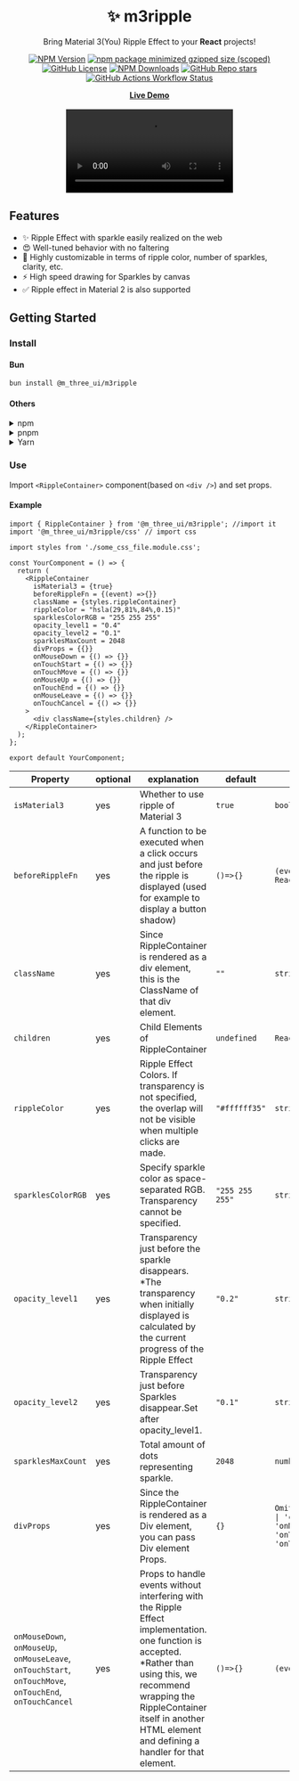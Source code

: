 <h1 align="center">✨ m3ripple</h1>
<p align="center">Bring Material 3(You) Ripple Effect to your <b>React</b> projects!</p>
<div align="center">

[![NPM Version](https://img.shields.io/npm/v/%40m_three_ui%2Fm3ripple?style=for-the-badge&logo=npm&logoColor=white&labelColor=%235c4b39&color=%23363024)](https://www.npmjs.com/package/@m_three_ui/m3ripple)
[![npm package minimized gzipped size (scoped)](https://img.shields.io/bundlejs/size/%40m_three_ui/m3ripple?style=for-the-badge&labelColor=%235c4b39&color=%23363024)](#)
[![GitHub License](https://img.shields.io/github/license/yuyake-litrain/m3ripple?style=for-the-badge&labelColor=%235c4b39&color=%23363024)](https://github.com/yuyake-litrain/m3ripple/blob/main/LICENSE)
[![NPM Downloads](https://img.shields.io/npm/dy/%40m_three_ui%2Fm3ripple?style=for-the-badge&logo=npm&logoColor=white&labelColor=%235c4b39&color=%23363024)](https://npmtrends.com/@m_three_ui/m3ripple)
[![GitHub Repo stars](https://img.shields.io/github/stars/yuyake-litrain/m3ripple?style=for-the-badge&labelColor=%235c4b39&color=%23363024)](#)
[![GitHub Actions Workflow Status](https://img.shields.io/github/actions/workflow/status/yuyake-litrain/m3ripple/main.yml?style=for-the-badge&labelColor=%235c4b39&color=%23363024)](https://github.com/yuyake-litrain/m3ripple/actions/workflows/main.yml)
</div>
<div align="center"><a href="https://m3ripple.js.org/"><b>Live Demo</b></a></div><br />

<div align="center">
  <video src="https://github.com/user-attachments/assets/5b8cd5e6-5c91-4ca1-bc4d-50d5781a8be9" />
</div>
  
## Features
- ✨ Ripple Effect with sparkle easily realized on the web
- 😍 Well-tuned behavior with no faltering
- 🎨 Highly customizable in terms of ripple color, number of sparkles, clarity, etc.
- ⚡ High speed drawing for Sparkles by canvas
- ✅ Ripple effect in Material 2 is also supported

## Getting Started
### Install
#### Bun
```bash
bun install @m_three_ui/m3ripple
```
#### Others
<details>
  <summary>npm</summary>
  <pre>npm i @m_three_ui/m3ripple</pre>
</details>
<details>
  <summary>pnpm</summary>
  <pre>pnpm add @m_three_ui/m3ripple</pre>
</details>
<details>
  <summary>Yarn</summary>
  <pre>yarn add @m_three_ui/m3ripple</pre>
</details>

### Use
Import `<RippleContainer>` component(based on `<div />`) and set props.

#### Example
```tsx
import { RippleContainer } from '@m_three_ui/m3ripple'; //import it
import '@m_three_ui/m3ripple/css' // import css

import styles from './some_css_file.module.css';

const YourComponent = () => {
  return (
    <RippleContainer
      isMaterial3 = {true}
      beforeRippleFn = {(event) =>{}}
      className = {styles.rippleContainer}
      rippleColor = "hsla(29,81%,84%,0.15)"
      sparklesColorRGB = "255 255 255"
      opacity_level1 = "0.4"
      opacity_level2 = "0.1"
      sparklesMaxCount = 2048
      divProps = {{}}
      onMouseDown = {() => {}}
      onTouchStart = {() => {}}
      onTouchMove = {() => {}}
      onMouseUp = {() => {}}
      onTouchEnd = {() => {}}
      onMouseLeave = {() => {}}
      onTouchCancel = {() => {}}
    >
      <div className={styles.children} />
    </RippleContainer>
  );
};

export default YourComponent;
```
<div align="center">

|Property|optional|explanation|default|type|
|----|----|----|----|----|
|`isMaterial3`|yes|Whether to use ripple of Material 3|`true`|`boolean`|
|`beforeRippleFn`|yes|A function to be executed when a click occurs and just before the ripple is displayed (used for example to display a button shadow)|`()=>{}`|`(event: React.MouseEvent \| React.TouchEvent) => void`|
|`className`|yes|Since RippleContainer is rendered as a div element, this is the ClassName of that div element.|`""`|`string`|
|`children`|yes|Child Elements of RippleContainer|`undefined`|`ReactNode`|
|`rippleColor`|yes|Ripple Effect Colors. If transparency is not specified, the overlap will not be visible when multiple clicks are made.|`"#ffffff35"`|`string`|
|`sparklesColorRGB`|yes|Specify sparkle color as space-separated RGB. Transparency cannot be specified.|`"255 255 255"`|`string`|
|`opacity_level1`|yes|Transparency just before the sparkle disappears. *The transparency when initially displayed is calculated by the current progress of the Ripple Effect|`"0.2"`|`string`|
|`opacity_level2`|yes|Transparency just before Sparkles disappear.Set after opacity_level1.|`"0.1"`|`string`|
|`sparklesMaxCount`|yes|Total amount of dots representing sparkle.|`2048`|`number`|
|`divProps`|yes|Since the RippleContainer is rendered as a Div element, you can pass Div element Props.|`{}`|`Omit<ComponentPropsWithoutRef<'div'>, \| 'className' \| 'onMouseDown' \| 'onMouseUp' \| 'onMouseLeave' \| 'onTouchStart' \| 'onTouchMove' \| 'onTouchEnd' \| 'onTouchCancel'>`|
|`onMouseDown`, `onMouseUp`, `onMouseLeave`, `onTouchStart`, `onTouchMove`, `onTouchEnd`, `onTouchCancel`|yes|Props to handle events without interfering with the Ripple Effect implementation. one function is accepted. *Rather than using this, we recommend wrapping the RippleContainer itself in another HTML element and defining a handler for that element.|`()=>{}`|`(event) => void`|
</div>
